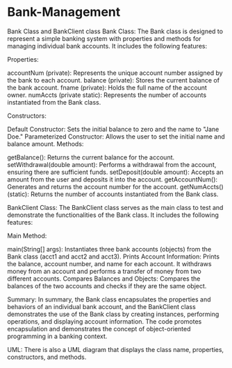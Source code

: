 # Bank-Management
Bank Class and BankClient class
Bank Class:
The Bank class is designed to represent a simple banking system with properties and methods for managing individual bank accounts. It includes the following features:

Properties:

accountNum (private): Represents the unique account number assigned by the bank to each account.
balance (private): Stores the current balance of the bank account.
fname (private): Holds the full name of the account owner.
numAccts (private static): Represents the number of accounts instantiated from the Bank class.

Constructors:

Default Constructor: Sets the initial balance to zero and the name to "Jane Doe."
Parameterized Constructor: Allows the user to set the initial name and balance amount.
Methods:

getBalance(): Returns the current balance for the account.
setWithdrawal(double amount): Performs a withdrawal from the account, ensuring there are sufficient funds.
setDeposit(double amount): Accepts an amount from the user and deposits it into the account.
getAccountNum(): Generates and returns the account number for the account.
getNumAccts() (static): Returns the number of accounts instantiated from the Bank class.


BankClient Class:
The BankClient class serves as the main class to test and demonstrate the functionalities of the Bank class. It includes the following features:

Main Method:

main(String[] args): Instantiates three bank accounts (objects) from the Bank class (acct1 and acct2 and acct3).
Prints Account Information: Prints the balance, account number, and name for each account.
It withdraws money from an account and performs a transfer of money from two different accounts.
Compares Balances and Objects: Compares the balances of the two accounts and checks if they are the same object.

Summary:
In summary, the Bank class encapsulates the properties and behaviors of an individual bank account, and the BankClient class demonstrates the use of the Bank class by creating instances, performing operations, and displaying account information. The code promotes encapsulation and demonstrates the concept of object-oriented programming in a banking context.


UML:
There is also a UML diagram that displays the class name, properties, constructors, and methods. 
